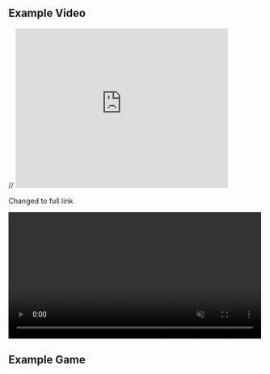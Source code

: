 ## Example Video

// <iframe width="420" height="315" src="https://amschel-de-r.github.io/insar2020/Video/Test.mov" frameborder="0" allowfullscreen></iframe>

Changed to full link

<video muted autoplay controls width="500">

    <source src="amschel-de-r.github.io/insar2020/Video/Test.mov"
            type="video/mov">

    Sorry, your browser doesn't support embedded videos.
</video>

## Example Game
